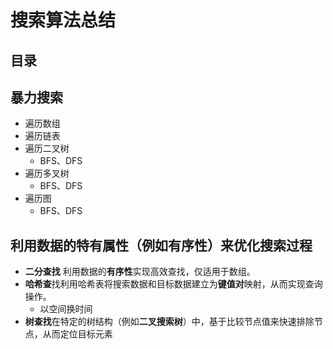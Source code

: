 
# 搜索算法总结



## 目录
<!-- toc -->
 ## 暴力搜索 

- 遍历数组
- 遍历链表
- 遍历二叉树
	- BFS、DFS
- 遍历多叉树
	- BFS、DFS
- 遍历图
	- BFS、DFS

## 利用数据的特有属性（例如有序性）来优化搜索过程


- **二分查找** 利用数据的**有序性**实现高效查找，仅适用于数组。
- **哈希查**找利用哈希表将搜索数据和目标数据建立为**键值对**映射，从而实现查询操作。
	- 以空间换时间
- **树查找**在特定的树结构（例如**二叉搜索树**）中，基于比较节点值来快速排除节点，从而定位目标元素


